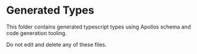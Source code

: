 # Generated Types

This folder contains generated typescript types using Apollos schema and code generation tooling.

Do not edit and delete any of these files.
